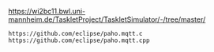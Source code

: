 https://wi2bc11.bwl.uni-mannheim.de/TaskletProject/TaskletSimulator/-/tree/master/

```
https://github.com/eclipse/paho.mqtt.c
https://github.com/eclipse/paho.mqtt.cpp
```